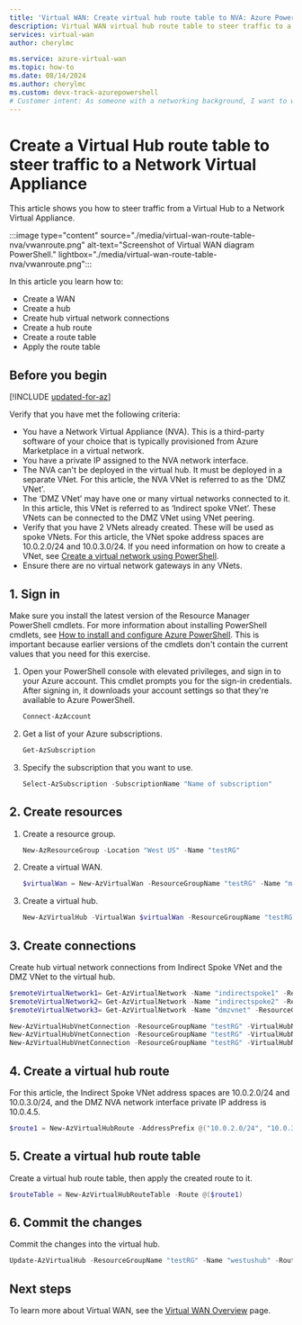 ```yaml
---
title: 'Virtual WAN: Create virtual hub route table to NVA: Azure PowerShell'
description: Virtual WAN virtual hub route table to steer traffic to a network virtual appliance.
services: virtual-wan
author: cherylmc

ms.service: azure-virtual-wan
ms.topic: how-to
ms.date: 08/14/2024
ms.author: cherylmc 
ms.custom: devx-track-azurepowershell
# Customer intent: As someone with a networking background, I want to work with routing tables for NVA.
---
```


# Create a Virtual Hub route table to steer traffic to a Network Virtual Appliance

This article shows you how to steer traffic from a Virtual Hub to a Network Virtual Appliance. 

:::image type="content" source="./media/virtual-wan-route-table-nva/vwanroute.png" alt-text="Screenshot of Virtual WAN diagram PowerShell." lightbox="./media/virtual-wan-route-table-nva/vwanroute.png":::

In this article you learn how to:

* Create a WAN
* Create a hub
* Create hub virtual network connections
* Create a hub route
* Create a route table
* Apply the route table

## Before you begin

[!INCLUDE [updated-for-az](~/reusable-content/ce-skilling/azure/includes/updated-for-az.md)]

Verify that you have met the following criteria:

* You have a Network Virtual Appliance (NVA). This is a third-party software of your choice that is typically provisioned from Azure Marketplace in a virtual network.
* You have a private IP assigned to the NVA network interface. 
* The NVA can't be deployed in the virtual hub. It must be deployed in a separate VNet. For this article, the NVA VNet is referred to as the 'DMZ VNet'.
* The ‘DMZ VNet’ may have one or many virtual networks connected to it. In this article, this VNet is referred to as ‘Indirect spoke VNet’. These VNets can be connected to the DMZ VNet using VNet peering.
* Verify that you have 2 VNets already created. These will be used as spoke VNets. For this article, the VNet spoke address spaces are 10.0.2.0/24 and 10.0.3.0/24. If you need information on how to create a VNet, see [Create a virtual network using PowerShell](../virtual-network/quick-create-powershell.md).
* Ensure there are no virtual network gateways in any VNets.

## <a name="signin"></a>1. Sign in

Make sure you install the latest version of the Resource Manager PowerShell cmdlets. For more information about installing PowerShell cmdlets, see [How to install and configure Azure PowerShell](/powershell/azure/install-azure-powershell). This is important because earlier versions of the cmdlets don't contain the current values that you need for this exercise.

1. Open your PowerShell console with elevated privileges, and sign in to your Azure account. This cmdlet prompts you for the sign-in credentials. After signing in, it downloads your account settings so that they're available to Azure PowerShell.

   ```powershell
   Connect-AzAccount
   ```
2. Get a list of your Azure subscriptions.

   ```powershell
   Get-AzSubscription
   ```
3. Specify the subscription that you want to use.

   ```powershell
   Select-AzSubscription -SubscriptionName "Name of subscription"
   ```

## <a name="rg"></a>2. Create resources

1. Create a resource group.

   ```powershell
   New-AzResourceGroup -Location "West US" -Name "testRG"
   ```
2. Create a virtual WAN.

   ```powershell
   $virtualWan = New-AzVirtualWan -ResourceGroupName "testRG" -Name "myVirtualWAN" -Location "West US"
   ```
3. Create a virtual hub.

   ```powershell
   New-AzVirtualHub -VirtualWan $virtualWan -ResourceGroupName "testRG" -Name "westushub" -AddressPrefix "10.0.1.0/24" -Location "West US"
   ```

## <a name="connections"></a>3. Create connections

Create hub virtual network connections from Indirect Spoke VNet and the DMZ VNet to the virtual hub.

  ```powershell
  $remoteVirtualNetwork1= Get-AzVirtualNetwork -Name "indirectspoke1" -ResourceGroupName "testRG"
  $remoteVirtualNetwork2= Get-AzVirtualNetwork -Name "indirectspoke2" -ResourceGroupName "testRG"
  $remoteVirtualNetwork3= Get-AzVirtualNetwork -Name "dmzvnet" -ResourceGroupName "testRG"

  New-AzVirtualHubVnetConnection -ResourceGroupName "testRG" -VirtualHubName "westushub" -Name  "testvnetconnection1" -RemoteVirtualNetwork $remoteVirtualNetwork1
  New-AzVirtualHubVnetConnection -ResourceGroupName "testRG" -VirtualHubName "westushub" -Name  "testvnetconnection2" -RemoteVirtualNetwork $remoteVirtualNetwork2
  New-AzVirtualHubVnetConnection -ResourceGroupName "testRG" -VirtualHubName "westushub" -Name  "testvnetconnection3" -RemoteVirtualNetwork $remoteVirtualNetwork3
  ```

## <a name="route"></a>4. Create a virtual hub route

For this article, the Indirect Spoke VNet address spaces are 10.0.2.0/24 and 10.0.3.0/24, and the DMZ NVA network interface private IP address is 10.0.4.5.

```powershell
$route1 = New-AzVirtualHubRoute -AddressPrefix @("10.0.2.0/24", "10.0.3.0/24") -NextHopIpAddress "10.0.4.5"
```

## <a name="applyroute"></a>5. Create a virtual hub route table

Create a virtual hub route table, then apply the created route to it.
 
```powershell
$routeTable = New-AzVirtualHubRouteTable -Route @($route1)
```

## <a name="commit"></a>6. Commit the changes

Commit the changes into the virtual hub.

```powershell
Update-AzVirtualHub -ResourceGroupName "testRG" -Name "westushub" -RouteTable $routeTable
```

## Next steps

To learn more about Virtual WAN, see the [Virtual WAN Overview](virtual-wan-about.md) page.
